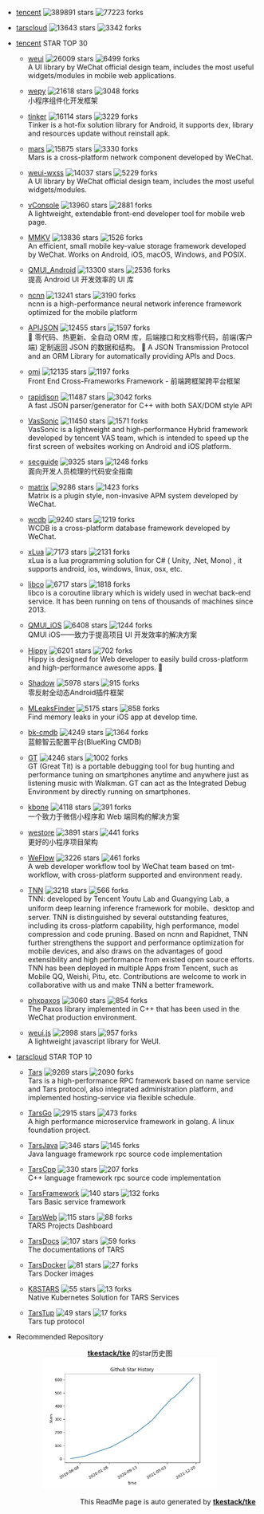 
+ [tencent](https://github.com/tencent)
![389891 stars](https://img.shields.io/badge/Stars-389891-green)
![77223 forks](https://img.shields.io/badge/Forks-77223-green)

+ [tarscloud](https://github.com/tarscloud)
![13643 stars](https://img.shields.io/badge/Stars-13643-green)
![3342 forks](https://img.shields.io/badge/Forks-3342-green)





+ [tencent](https://github.com/tencent) STAR TOP 30 
    
    + [weui](https://github.com/tencent/weui) 
    ![26009 stars](https://img.shields.io/badge/Stars-26009-green)
    ![6499 forks](https://img.shields.io/badge/Forks-6499-green)  
    A UI library by WeChat official design team, includes the most useful widgets/modules in mobile web applications.
    
    + [wepy](https://github.com/tencent/wepy) 
    ![21618 stars](https://img.shields.io/badge/Stars-21618-green)
    ![3048 forks](https://img.shields.io/badge/Forks-3048-green)  
    小程序组件化开发框架
    
    + [tinker](https://github.com/tencent/tinker) 
    ![16114 stars](https://img.shields.io/badge/Stars-16114-green)
    ![3229 forks](https://img.shields.io/badge/Forks-3229-green)  
    Tinker is a hot-fix solution library for Android, it supports dex, library and resources update without reinstall apk.
    
    + [mars](https://github.com/tencent/mars) 
    ![15875 stars](https://img.shields.io/badge/Stars-15875-green)
    ![3330 forks](https://img.shields.io/badge/Forks-3330-green)  
    Mars is a cross-platform network component  developed by WeChat.
    
    + [weui-wxss](https://github.com/tencent/weui-wxss) 
    ![14037 stars](https://img.shields.io/badge/Stars-14037-green)
    ![5229 forks](https://img.shields.io/badge/Forks-5229-green)  
    A UI library by WeChat official design team, includes the most useful widgets/modules.
    
    + [vConsole](https://github.com/tencent/vConsole) 
    ![13960 stars](https://img.shields.io/badge/Stars-13960-green)
    ![2881 forks](https://img.shields.io/badge/Forks-2881-green)  
    A lightweight, extendable front-end developer tool for mobile web page.
    
    + [MMKV](https://github.com/tencent/MMKV) 
    ![13836 stars](https://img.shields.io/badge/Stars-13836-green)
    ![1526 forks](https://img.shields.io/badge/Forks-1526-green)  
    An efficient, small mobile key-value storage framework developed by WeChat. Works on Android, iOS, macOS, Windows, and POSIX.
    
    + [QMUI_Android](https://github.com/tencent/QMUI_Android) 
    ![13300 stars](https://img.shields.io/badge/Stars-13300-green)
    ![2536 forks](https://img.shields.io/badge/Forks-2536-green)  
    提高 Android UI 开发效率的 UI 库
    
    + [ncnn](https://github.com/tencent/ncnn) 
    ![13241 stars](https://img.shields.io/badge/Stars-13241-green)
    ![3190 forks](https://img.shields.io/badge/Forks-3190-green)  
    ncnn is a high-performance neural network inference framework optimized for the mobile platform
    
    + [APIJSON](https://github.com/tencent/APIJSON) 
    ![12455 stars](https://img.shields.io/badge/Stars-12455-green)
    ![1597 forks](https://img.shields.io/badge/Forks-1597-green)  
    🚀 零代码、热更新、全自动 ORM 库，后端接口和文档零代码，前端(客户端) 定制返回 JSON 的数据和结构。 🚀 A JSON Transmission Protocol and an ORM Library for automatically providing APIs and Docs.
    
    + [omi](https://github.com/tencent/omi) 
    ![12135 stars](https://img.shields.io/badge/Stars-12135-green)
    ![1197 forks](https://img.shields.io/badge/Forks-1197-green)  
     Front End Cross-Frameworks Framework - 前端跨框架跨平台框架
    
    + [rapidjson](https://github.com/tencent/rapidjson) 
    ![11487 stars](https://img.shields.io/badge/Stars-11487-green)
    ![3042 forks](https://img.shields.io/badge/Forks-3042-green)  
    A fast JSON parser/generator for C++ with both SAX/DOM style API
    
    + [VasSonic](https://github.com/tencent/VasSonic) 
    ![11450 stars](https://img.shields.io/badge/Stars-11450-green)
    ![1571 forks](https://img.shields.io/badge/Forks-1571-green)  
    VasSonic is a lightweight and high-performance Hybrid framework developed by tencent VAS team, which is intended to speed up the first screen of websites working on Android and iOS platform. 
    
    + [secguide](https://github.com/tencent/secguide) 
    ![9325 stars](https://img.shields.io/badge/Stars-9325-green)
    ![1248 forks](https://img.shields.io/badge/Forks-1248-green)  
    面向开发人员梳理的代码安全指南
    
    + [matrix](https://github.com/tencent/matrix) 
    ![9286 stars](https://img.shields.io/badge/Stars-9286-green)
    ![1423 forks](https://img.shields.io/badge/Forks-1423-green)  
    Matrix is a plugin style, non-invasive APM system developed by WeChat.
    
    + [wcdb](https://github.com/tencent/wcdb) 
    ![9240 stars](https://img.shields.io/badge/Stars-9240-green)
    ![1219 forks](https://img.shields.io/badge/Forks-1219-green)  
    WCDB is a cross-platform database framework developed by WeChat.
    
    + [xLua](https://github.com/tencent/xLua) 
    ![7173 stars](https://img.shields.io/badge/Stars-7173-green)
    ![2131 forks](https://img.shields.io/badge/Forks-2131-green)  
    xLua is a lua programming solution for  C# ( Unity, .Net, Mono) , it supports android, ios, windows, linux, osx, etc.
    
    + [libco](https://github.com/tencent/libco) 
    ![6717 stars](https://img.shields.io/badge/Stars-6717-green)
    ![1818 forks](https://img.shields.io/badge/Forks-1818-green)  
    libco is a coroutine library which is widely used in wechat  back-end service. It has been running on tens of thousands of machines since 2013.
    
    + [QMUI_iOS](https://github.com/tencent/QMUI_iOS) 
    ![6408 stars](https://img.shields.io/badge/Stars-6408-green)
    ![1244 forks](https://img.shields.io/badge/Forks-1244-green)  
    QMUI iOS——致力于提高项目 UI 开发效率的解决方案
    
    + [Hippy](https://github.com/tencent/Hippy) 
    ![6201 stars](https://img.shields.io/badge/Stars-6201-green)
    ![702 forks](https://img.shields.io/badge/Forks-702-green)  
    Hippy is designed for Web developer to easily build cross-platform and high-performance awesome apps. 👏
    
    + [Shadow](https://github.com/tencent/Shadow) 
    ![5978 stars](https://img.shields.io/badge/Stars-5978-green)
    ![915 forks](https://img.shields.io/badge/Forks-915-green)  
    零反射全动态Android插件框架
    
    + [MLeaksFinder](https://github.com/tencent/MLeaksFinder) 
    ![5175 stars](https://img.shields.io/badge/Stars-5175-green)
    ![858 forks](https://img.shields.io/badge/Forks-858-green)  
    Find memory leaks in your iOS app at develop time.
    
    + [bk-cmdb](https://github.com/tencent/bk-cmdb) 
    ![4249 stars](https://img.shields.io/badge/Stars-4249-green)
    ![1364 forks](https://img.shields.io/badge/Forks-1364-green)  
    蓝鲸智云配置平台(BlueKing CMDB)
    
    + [GT](https://github.com/tencent/GT) 
    ![4246 stars](https://img.shields.io/badge/Stars-4246-green)
    ![1002 forks](https://img.shields.io/badge/Forks-1002-green)  
    GT (Great Tit) is a portable debugging tool for bug hunting and performance tuning on smartphones anytime and anywhere just as listening music with Walkman. GT can act as the Integrated Debug Environment by directly running on smartphones.
    
    + [kbone](https://github.com/tencent/kbone) 
    ![4118 stars](https://img.shields.io/badge/Stars-4118-green)
    ![391 forks](https://img.shields.io/badge/Forks-391-green)  
    一个致力于微信小程序和 Web 端同构的解决方案
    
    + [westore](https://github.com/tencent/westore) 
    ![3891 stars](https://img.shields.io/badge/Stars-3891-green)
    ![441 forks](https://img.shields.io/badge/Forks-441-green)  
    更好的小程序项目架构
    
    + [WeFlow](https://github.com/tencent/WeFlow) 
    ![3226 stars](https://img.shields.io/badge/Stars-3226-green)
    ![461 forks](https://img.shields.io/badge/Forks-461-green)  
    A web developer workflow tool by WeChat team based on tmt-workflow, with cross-platform supported and environment ready.
    
    + [TNN](https://github.com/tencent/TNN) 
    ![3218 stars](https://img.shields.io/badge/Stars-3218-green)
    ![566 forks](https://img.shields.io/badge/Forks-566-green)  
    TNN: developed by Tencent Youtu Lab and Guangying Lab, a uniform deep learning inference framework for mobile、desktop and server. TNN is distinguished by several outstanding features, including its cross-platform capability, high performance, model compression and code pruning. Based on ncnn and Rapidnet, TNN further strengthens the support and performance optimization for mobile devices, and also draws on the advantages of good extensibility and high performance from existed open source efforts. TNN has been deployed in multiple Apps from Tencent, such as Mobile QQ, Weishi, Pitu, etc. Contributions are welcome to work in collaborative with us and make TNN a better framework. 
    
    + [phxpaxos](https://github.com/tencent/phxpaxos) 
    ![3060 stars](https://img.shields.io/badge/Stars-3060-green)
    ![854 forks](https://img.shields.io/badge/Forks-854-green)  
    The Paxos library implemented in C++ that has been used in the WeChat production environment.
    
    + [weui.js](https://github.com/tencent/weui.js) 
    ![2998 stars](https://img.shields.io/badge/Stars-2998-green)
    ![957 forks](https://img.shields.io/badge/Forks-957-green)  
    A lightweight javascript library for WeUI.
    

+ [tarscloud](https://github.com/tarscloud) STAR TOP 10 
    
    + [Tars](https://github.com/tarscloud/Tars) 
    ![9269 stars](https://img.shields.io/badge/Stars-9269-green)
    ![2090 forks](https://img.shields.io/badge/Forks-2090-green)  
    Tars is a high-performance RPC framework based on name service and Tars protocol, also integrated administration platform, and implemented hosting-service via flexible schedule.
    
    + [TarsGo](https://github.com/tarscloud/TarsGo) 
    ![2915 stars](https://img.shields.io/badge/Stars-2915-green)
    ![473 forks](https://img.shields.io/badge/Forks-473-green)  
    A  high performance microservice  framework  in golang. A linux foundation project.
    
    + [TarsJava](https://github.com/tarscloud/TarsJava) 
    ![346 stars](https://img.shields.io/badge/Stars-346-green)
    ![145 forks](https://img.shields.io/badge/Forks-145-green)  
    Java language framework rpc source code implementation
    
    + [TarsCpp](https://github.com/tarscloud/TarsCpp) 
    ![330 stars](https://img.shields.io/badge/Stars-330-green)
    ![207 forks](https://img.shields.io/badge/Forks-207-green)  
    C++ language framework rpc source code implementation
    
    + [TarsFramework](https://github.com/tarscloud/TarsFramework) 
    ![140 stars](https://img.shields.io/badge/Stars-140-green)
    ![132 forks](https://img.shields.io/badge/Forks-132-green)  
    Tars Basic service framework
    
    + [TarsWeb](https://github.com/tarscloud/TarsWeb) 
    ![115 stars](https://img.shields.io/badge/Stars-115-green)
    ![88 forks](https://img.shields.io/badge/Forks-88-green)  
    TARS Projects Dashboard
    
    + [TarsDocs](https://github.com/tarscloud/TarsDocs) 
    ![107 stars](https://img.shields.io/badge/Stars-107-green)
    ![59 forks](https://img.shields.io/badge/Forks-59-green)  
    The documentations of TARS
    
    + [TarsDocker](https://github.com/tarscloud/TarsDocker) 
    ![81 stars](https://img.shields.io/badge/Stars-81-green)
    ![27 forks](https://img.shields.io/badge/Forks-27-green)  
    Tars Docker  images
    
    + [K8STARS](https://github.com/tarscloud/K8STARS) 
    ![55 stars](https://img.shields.io/badge/Stars-55-green)
    ![13 forks](https://img.shields.io/badge/Forks-13-green)  
    Native Kubernetes  Solution for TARS Services
    
    + [TarsTup](https://github.com/tarscloud/TarsTup) 
    ![49 stars](https://img.shields.io/badge/Stars-49-green)
    ![17 forks](https://img.shields.io/badge/Forks-17-green)  
    Tars tup protocol
    


+ Recommended Repository  
<p align="center">
      <strong>
        <a href="https://github.com/tkestack/tke" target="_blank">tkestack/tke</a>
      </strong>  的star历史图
  <br>
  <img src="https://raw.githubusercontent.com/ButterAndButterfly/GithubTools/master/data/stars_history.jpg" width="350px"></img>    
</p>

<p align="right">
      This ReadMe page is auto generated by 
      <strong>
        <a href="https://github.com/tkestack/tke" target="_blank">tkestack/tke</a><br>
      </strong>   
</p>